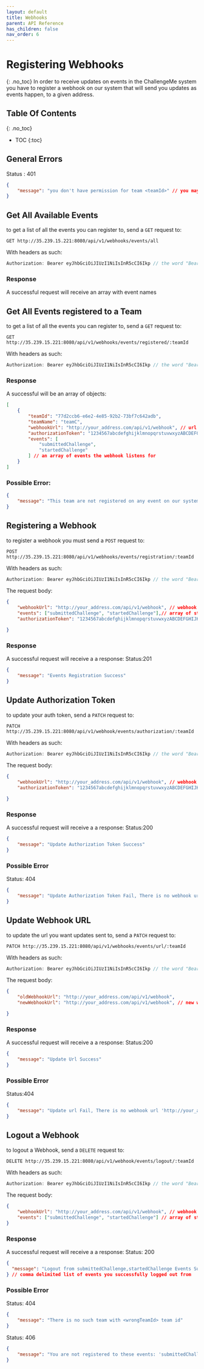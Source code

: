```yaml
---
layout: default
title: Webhooks
parent: API Reference
has_children: false
nav_order: 6
---
```

# Registering Webhooks
{: .no_toc}
In order to receive updates on events in the ChallengeMe system you have to register a webhook on our system that will send you updates as events happen, to a given address.

## Table Of Contents
{: .no_toc}
- TOC
{:toc}




## General Errors
Status : 401
```JSON 
{
    "message": "you don't have permission for team <teamId>" // you may only access teams for which you have permissions
}
```
## Get All Available Events 
to get a list of all the events you can register to, send a `GET` request to:
```
GET http://35.239.15.221:8080/api/v1/webhooks/events/all
```
With headers as such: 
```JavaScript
Authorization: Bearer eyJhbGciOiJIUzI1NiIsInR5cCI6Ikp // the word "Bearer" followed by your webhook token
```
### Response
A successful request will receive an array with event names


## Get All Events registered to a Team 
to get a list of all the events you can register to, send a `GET` request to:
```
GET http://35.239.15.221:8080/api/v1/webhooks/events/registered/:teamId
```
With headers as such: 
```JavaScript
Authorization: Bearer eyJhbGciOiJIUzI1NiIsInR5cCI6Ikp // the word "Bearer" followed by your webhook token
```
### Response
A successful will be an array of objects:
```JSON
[
    {
        "teamId": "77d2ccb6-e6e2-4e85-92b2-73bf7c642adb", 
        "teamName": "teamC",
        "webhookUrl": "http://your_address.com/api/v1/webhook", // url receiving updates
        "authorizationToken": "1234567abcdefghijklmnopqrstuvwxyzABCDEFGHIJKLMNOPQRSTUVWXYZ", 
        "events": [
            "submittedChallenge",
            "startedChallenge"
        ] // an array of events the webhook listens for
    }
]

```
### Possible Error:
```JSON
{
    "message": "This team are not registered on any event on our system"
}
```
## Registering a Webhook
to register a webhook you must send a `POST` request to:
```
POST http://35.239.15.221:8080/api/v1/webhooks/events/registration/:teamId
```
With headers as such: 
```JavaScript
Authorization: Bearer eyJhbGciOiJIUzI1NiIsInR5cCI6Ikp // the word "Bearer" followed by your webhook token
```
The request body:
```JSON
{
    "webhookUrl": "http://your_address.com/api/v1/webhook", // webhook address to send events to you on
    "events": ["submittedChallenge", "startedChallenge"],// array of strings, event names to listen for
    "authorizationToken": "1234567abcdefghijklmnopqrstuvwxyzABCDEFGHIJKLMNOPQRSTUVWXYZ" // the requesting team's Access token to ChallengeMe

}
```

### Response
A successful request will receive a a response:
Status:201  
```JSON
{
    "message": "Events Registration Success"
}

```

## Update Authorization Token
to update your auth token, send a `PATCH` request to:
```
PATCH http://35.239.15.221:8080/api/v1/webhook/events/authorization/:teamId
```
With headers as such: 
```JavaScript
Authorization: Bearer eyJhbGciOiJIUzI1NiIsInR5cCI6Ikp // the word "Bearer" followed by your current webhook token
```
The request body:
```JSON
{
    "webhookUrl": "http://your_address.com/api/v1/webhook", // webhook address used to send events to you on
    "authorizationToken": "1234567abcdefghijklmnopqrstuvwxyzABCDEFGHIJKLMNOPQRSTUVWXYZ" // the new token to switch to

}
```

### Response
A successful request will receive a a response:
Status:200
```JSON
{
    "message": "Update Authorization Token Success"
}

```
### Possible Error
Status: 404
```JSON
{
    "message": "Update Authorization Token Fail, There is no webhook url 'http://your_address.com/api/v1/webhook' fot this team"
}
```

## Update Webhook URL
to update the url you want updates sent to, send a `PATCH` request to:
```
PATCH http://35.239.15.221:8080/api/v1/webhooks/events/url/:teamId
```
With headers as such: 
```JavaScript
Authorization: Bearer eyJhbGciOiJIUzI1NiIsInR5cCI6Ikp // the word "Bearer" followed by your current webhook token
```
The request body:
```JSON
{
    "oldWebhookUrl": "http://your_address.com/api/v1/webhook",
    "newWebhookUrl": "http://your_address.com/api/v1/webhook", // new webhook address to send events to you on

}
```
### Response
A successful request will receive a a response:
Status:200
```JSON
{
    "message": "Update Url Success"
}

```
### Possible Error
Status:404
```JSON
{
    "message": "Update url Fail, There is no webhook url 'http://your_address.com/api/v1/webhook' fot this team"
}
```


## Logout a Webhook
to logout a Webhook, send a `DELETE` request to:
```
DELETE http://35.239.15.221:8080/api/v1/webhook/events/logout/:teamId
```
With headers as such: 
```JavaScript
Authorization: Bearer eyJhbGciOiJIUzI1NiIsInR5cCI6Ikp // the word "Bearer" followed by your webhook token
```
The request body:
```JSON
{
    "webhookUrl": "http://your_address.com/api/v1/webhook", // webhook address used to send events to you on
    "events": ["submittedChallenge", "startedChallenge"] // array of strings, event names listened for
}
```

### Response
A successful request will receive a a response:
Status: 200
```JSON
{
  "message": "Logout from submittedChallenge,startedChallenge Events Success"
} // comma delimited list of events you successfully logged out from 

```
### Possible Error
Status: 404
```JSON
{
    "message": "There is no such team with <wrongTeamId> team id"
}
```
Status: 406
```JSON
{
    "message": "You are not registered to these events: 'submittedChallenge,startedChallenge' with the specified webhookUrl" // comma delimited list of events you aren't registered to on the webhookUrl you ave in the request
}
```
